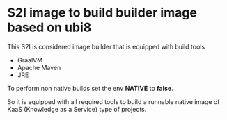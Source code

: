 # S2I image to build builder image based on ubi8

This S2I is considered image builder that is equipped with build tools

- GraalVM
- Apache Maven
- JRE

To perform non native builds set the env **NATIVE** to **false**.

So it is equipped with all required tools to build a runnable native image of
KaaS (Knowledge as a Service) type of projects.
